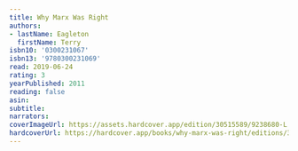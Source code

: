 ```yaml
---
title: Why Marx Was Right
authors:
- lastName: Eagleton
  firstName: Terry
isbn10: '0300231067'
isbn13: '9780300231069'
read: 2019-06-24
rating: 3
yearPublished: 2011
reading: false
asin:
subtitle:
narrators:
coverImageUrl: https://assets.hardcover.app/edition/30515589/9238680-L.jpg
hardcoverUrl: https://hardcover.app/books/why-marx-was-right/editions/30515589
---
```


